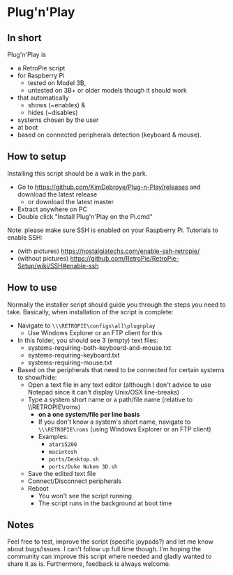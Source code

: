 # Plug'n'Play
## In short
Plug'n'Play is
- a RetroPie script
- for Raspberry Pi
  - tested on Model 3B,
  - untested on 3B+ or older models though it should work
- that automatically
  - shows (~enables) &amp;
  - hides (~disables)
- systems chosen by the user
- at boot
- based on connected peripherals detection (keyboard &amp; mouse).
## How to setup
Installing this script should be a walk in the park.
- Go to https://github.com/KimDebroye/Plug-n-Play/releases and download the latest release
  - or download the latest master
- Extract anywhere on PC
- Double click "Install Plug'n'Play on the Pi.cmd"

Note: please make sure SSH is enabled on your Raspberry Pi.
Tutorials to enable SSH:
- (with pictures) https://nostalgiatechs.com/enable-ssh-retropie/
- (without pictures) https://github.com/RetroPie/RetroPie-Setup/wiki/SSH#enable-ssh
## How to use
Normally the installer script should guide you through the steps you need to take.
Basically, when installation of the script is complete:
- Navigate to `\\\RETROPIE\configs\all\plugnplay`
  - Use Windows Explorer or an FTP client for this
- In this folder, you should see 3 (empty) text files:
  - systems-requiring-both-keyboard-and-mouse.txt
  - systems-requiring-keyboard.txt
  - systems-requiring-mouse.txt
- Based on the peripherals that need to be connected for certain systems to show/hide:
  - Open a text file in any text editor (although I don't advice to use Notepad since it can't display Unix/OSX line-breaks)
  - Type a system short name or a path/file name (relative to \\\RETROPIE\roms)
    - **on a one system/file per line basis**
    - If you don't know a system's short name, navigate to `\\\RETROPIE\roms`
    (using Windows Explorer or an FTP client)
    - Examples:
      - `atari5200`
      - `macintosh`
      - `ports/Desktop.sh` 
      - `ports/Duke Nukem 3D.sh`
  - Save the edited text file
  - Connect/Disconnect peripherals
  - Reboot
    - You won't see the script running
    - The script runs in the background at boot time
## Notes
Feel free to test, improve the script (specific joypads?) and let me know about bugs/issues.
I can't follow up full time though. I'm hoping the community can improve this script where needed and gladly wanted to share it as is.
Furthermore, feedback is always welcome.
